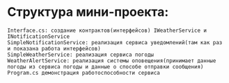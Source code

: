 # Структура мини-проекта:

    Interface.cs: создание контрактов(интерфейсов) IWeatherService и INotificationService
    SimpleNotificationService: реализация сервиса уведомлений(там как раз и показана работа интерфейсов)
    SimpleWeatherService: реализация сервиса погоды
    WeatherAlertService: реализация системы оповещения(принимает данные погоды из сервиса погоды и данные о способе отправки сообщения)
    Program.cs демонстрация работоспособности сервиса
    
